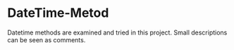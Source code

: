 # DateTime-Metod
Datetime methods are examined and tried in this project. Small descriptions can be seen as comments.
